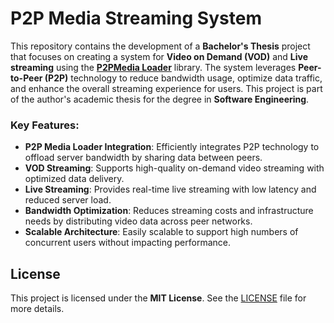 # P2P Media Streaming System

This repository contains the development of a **Bachelor's Thesis** project that focuses on creating a system for **Video on Demand (VOD)** and **Live streaming** using the [**P2PMedia Loader**](https://github.com/Novage/p2p-media-loader) library. The system leverages **Peer-to-Peer (P2P)** technology to reduce bandwidth usage, optimize data traffic, and enhance the overall streaming experience for users. This project is part of the author's academic thesis for the degree in **Software Engineering**.

### Key Features:
- **P2P Media Loader Integration**: Efficiently integrates P2P technology to offload server bandwidth by sharing data between peers.
- **VOD Streaming**: Supports high-quality on-demand video streaming with optimized data delivery.
- **Live Streaming**: Provides real-time live streaming with low latency and reduced server load.
- **Bandwidth Optimization**: Reduces streaming costs and infrastructure needs by distributing video data across peer networks.
- **Scalable Architecture**: Easily scalable to support high numbers of concurrent users without impacting performance.

## License

This project is licensed under the **MIT License**. See the [LICENSE](LICENSE) file for more details.


